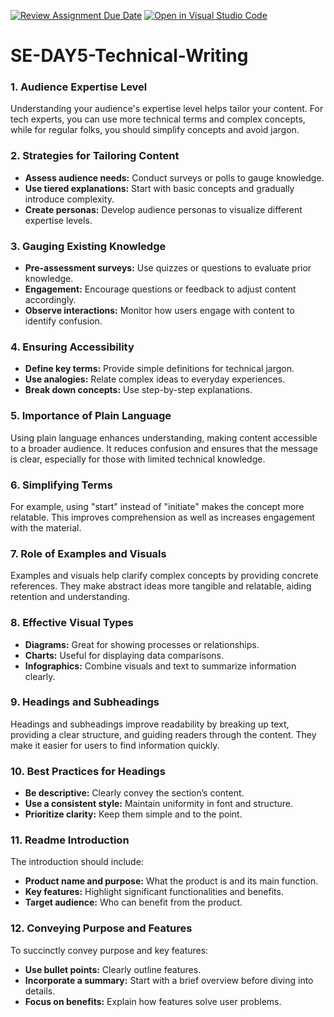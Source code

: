 [![Review Assignment Due Date](https://classroom.github.com/assets/deadline-readme-button-22041afd0340ce965d47ae6ef1cefeee28c7c493a6346c4f15d667ab976d596c.svg)](https://classroom.github.com/a/zsAR-pyY)
[![Open in Visual Studio Code](https://classroom.github.com/assets/open-in-vscode-2e0aaae1b6195c2367325f4f02e2d04e9abb55f0b24a779b69b11b9e10269abc.svg)](https://classroom.github.com/online_ide?assignment_repo_id=16183849&assignment_repo_type=AssignmentRepo)
# SE-DAY5-Technical-Writing
### 1. Audience Expertise Level
Understanding your audience's expertise level helps tailor your content. For tech experts, you can use more technical terms and complex concepts, while for regular folks, you should simplify concepts and avoid jargon.

### 2. Strategies for Tailoring Content
- **Assess audience needs:** Conduct surveys or polls to gauge knowledge.
- **Use tiered explanations:** Start with basic concepts and gradually introduce complexity.
- **Create personas:** Develop audience personas to visualize different expertise levels.

### 3. Gauging Existing Knowledge
- **Pre-assessment surveys:** Use quizzes or questions to evaluate prior knowledge.
- **Engagement:** Encourage questions or feedback to adjust content accordingly.
- **Observe interactions:** Monitor how users engage with content to identify confusion.

### 4. Ensuring Accessibility
- **Define key terms:** Provide simple definitions for technical jargon.
- **Use analogies:** Relate complex ideas to everyday experiences.
- **Break down concepts:** Use step-by-step explanations.

### 5. Importance of Plain Language
Using plain language enhances understanding, making content accessible to a broader audience. It reduces confusion and ensures that the message is clear, especially for those with limited technical knowledge.

### 6. Simplifying Terms
For example, using "start" instead of "initiate" makes the concept more relatable. This improves comprehension as well as increases engagement with the material.

### 7. Role of Examples and Visuals
Examples and visuals help clarify complex concepts by providing concrete references. They make abstract ideas more tangible and relatable, aiding retention and understanding.

### 8. Effective Visual Types
- **Diagrams:** Great for showing processes or relationships.
- **Charts:** Useful for displaying data comparisons.
- **Infographics:** Combine visuals and text to summarize information clearly.

### 9. Headings and Subheadings
Headings and subheadings improve readability by breaking up text, providing a clear structure, and guiding readers through the content. They make it easier for users to find information quickly.

### 10. Best Practices for Headings
- **Be descriptive:** Clearly convey the section’s content.
- **Use a consistent style:** Maintain uniformity in font and structure.
- **Prioritize clarity:** Keep them simple and to the point.

### 11. Readme Introduction
The introduction should include:
- **Product name and purpose:** What the product is and its main function.
- **Key features:** Highlight significant functionalities and benefits.
- **Target audience:** Who can benefit from the product.

### 12. Conveying Purpose and Features
To succinctly convey purpose and key features:
- **Use bullet points:** Clearly outline features.
- **Incorporate a summary:** Start with a brief overview before diving into details.
- **Focus on benefits:** Explain how features solve user problems.

